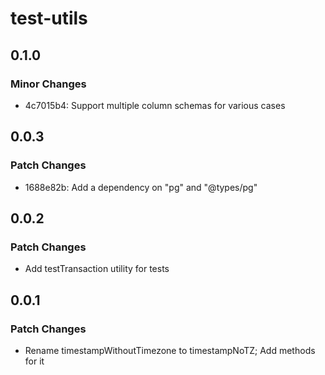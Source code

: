 # test-utils

## 0.1.0

### Minor Changes

- 4c7015b4: Support multiple column schemas for various cases

## 0.0.3

### Patch Changes

- 1688e82b: Add a dependency on "pg" and "@types/pg"

## 0.0.2

### Patch Changes

- Add testTransaction utility for tests

## 0.0.1

### Patch Changes

- Rename timestampWithoutTimezone to timestampNoTZ; Add methods for it
